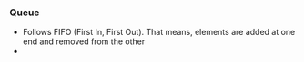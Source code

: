### Queue
* Follows FIFO (First In, First Out). That means, elements are added at one end and removed from the other
* 